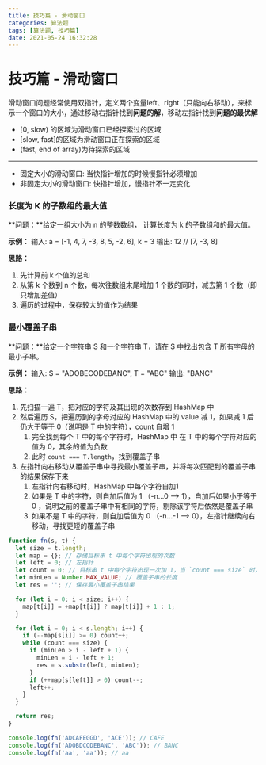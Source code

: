 ```yaml
---
title: 技巧篇 - 滑动窗口
categories: 算法题
tags: [算法题, 技巧篇]
date: 2021-05-24 16:32:28
---
```


# 技巧篇 - 滑动窗口

滑动窗口问题经常使用双指针，定义两个变量left、right（只能向右移动），来标示一个窗口的大小，通过移动右指针找到**问题的解**，移动左指针找到**问题的最优解**
* [0, slow) 的区域为滑动窗口已经探索过的区域
* [slow, fast]的区域为滑动窗口正在探索的区域
* (fast, end of array)为待探索的区域

***

* 固定大小的滑动窗口: 当快指针增加的时候慢指针必须增加
* 非固定大小的滑动窗口: 快指针增加，慢指针不一定变化


### 长度为 K 的子数组的最大值
**问题：**给定一组大小为 n 的整数数组， 计算长度为 k 的子数组和的最大值。

**示例：**
输入: a = [-1, 4, 7, -3, 8, 5, -2, 6],  k = 3
输出: 12 // [7, -3, 8]

**思路：**
1. 先计算前 k 个值的总和
2. 从第 k 个数到 n 个数，每次往数组末尾增加 1 个数的同时，减去第 1 个数（即只增加差值）
3. 遍历的过程中，保存较大的值作为结果


### 最小覆盖子串

**问题：**给定一个字符串 S 和一个字符串 T，请在 S 中找出包含 T 所有字母的最小子串。

**示例：**
输入: S = "ADOBECODEBANC", T = "ABC"
输出: "BANC"

**思路：**
1. 先扫描一遍 T，把对应的字符及其出现的次数存到 HashMap 中
2. 然后遍历 S，把遍历到的字母对应的 HashMap 中的 value 减 1，如果减 1 后仍大于等于 0（说明是 T 中的字符），count 自增 1
   1. 完全找到每个 T 中的每个字符时，HashMap 中 在 T 中的每个字符对应的值为 0，其余的值为负数
   2. 此时 `count === T.length`，找到覆盖子串
3. 左指针向右移动从覆盖子串中寻找最小覆盖子串，并将每次匹配到的覆盖子串的结果保存下来
   1. 左指针向右移动时，HashMap 中每个字符自加1
   2. 如果是 T 中的字符，则自加后值为 1 （-n...0 --> 1），自加后如果小于等于 0 ，说明之前的覆盖子串中有相同的字符，剔除该字符后依然是覆盖子串
   3. 如果不是 T 中的字符，则自加后值为 0 （-n...-1 --> 0），左指针继续向右移动，寻找更短的覆盖子串

```js
function fn(s, t) {
  let size = t.length;
  let map = {}; // 存储目标串 t 中每个字符出现的次数
  let left = 0; // 左指针
  let count = 0; // 目标串 t 中每个字符出现一次加 1，当 `count === size` 时，出现覆盖子串（需进一步找出最小覆盖子串）
  let minLen = Number.MAX_VALUE; // 覆盖子串的长度
  let res = ''; // 保存最小覆盖子串结果

  for (let i = 0; i < size; i++) {
    map[t[i]] = +map[t[i]] ? map[t[i]] + 1 : 1;
  }

  for (let i = 0; i < s.length; i++) {
    if (--map[s[i]] >= 0) count++;
    while (count === size) {
      if (minLen > i - left + 1) {
        minLen = i - left + 1;
        res = s.substr(left, minLen);
      }
      if (++map[s[left]] > 0) count--;
      left++;
    }
  }

  return res;
}

console.log(fn('ADCAFEGGD', 'ACE')); // CAFE 
console.log(fn('ADOBDCODEBANC', 'ABC')); // BANC
console.log(fn('aa', 'aa')); // aa
```